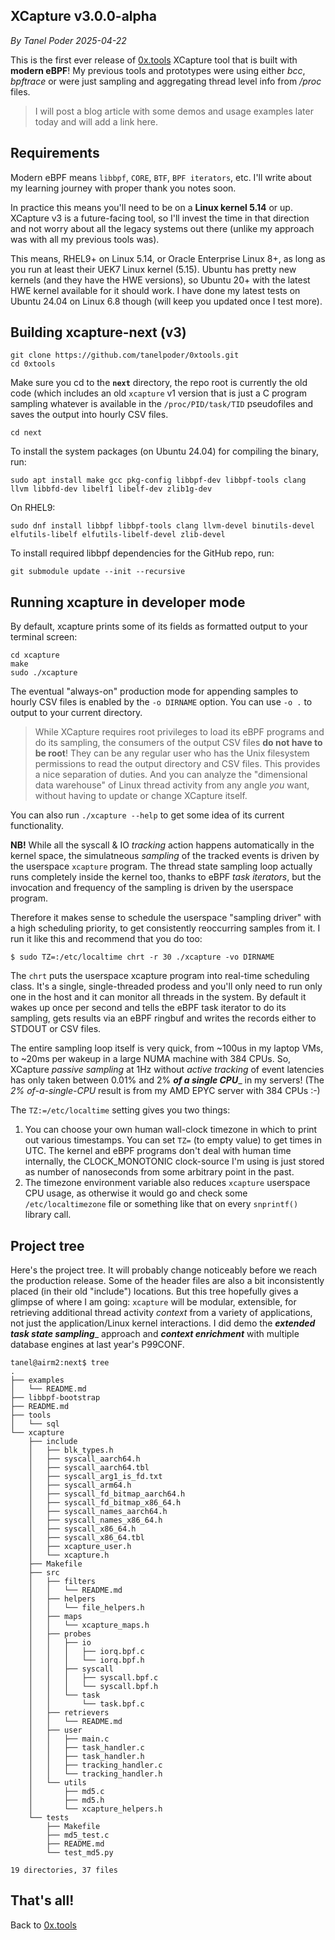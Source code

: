 ## XCapture v3.0.0-alpha
_By Tanel Poder_
_2025-04-22_

This is the first ever release of [0x.tools](https://0x.tools) XCapture tool that is built with **modern eBPF**! My previous tools and prototypes were using either _bcc_, _bpftrace_ or were just sampling and aggregating thread level info from _/proc_ files.

> I will post a blog article with some demos and usage examples later today and will add a link here.

## Requirements

Modern eBPF means `libbpf`, `CORE`, `BTF`, `BPF iterators`, etc. I'll write about my learning journey with proper thank you notes soon.

In practice this means you'll need to be on a **Linux kernel 5.14** or up. XCapture v3 is a future-facing tool, so I'll invest the time in that direction and not worry about all the legacy systems out there (unlike my approach was with all my previous tools was).

This means, RHEL9+ on Linux 5.14, or Oracle Enterprise Linux 8+, as long as you run at least their UEK7 Linux kernel (5.15). Ubuntu has pretty new kernels (and they have the HWE versions), so Ubuntu 20+ with the latest HWE kernel available for it should work. I have done my latest tests on Ubuntu 24.04 on Linux 6.8 though (will keep you updated once I test more).

## Building xcapture-next (v3)

```
git clone https://github.com/tanelpoder/0xtools.git
cd 0xtools
```

Make sure you cd to the **`next`** directory, the repo root is currently the old code (which includes an old `xcapture` v1 version that is just a C program sampling whatever is available in the `/proc/PID/task/TID` pseudofiles and saves the output into hourly CSV files.

```
cd next
```

To install the system packages (on Ubuntu 24.04) for compiling the binary, run:

```
sudo apt install make gcc pkg-config libbpf-dev libbpf-tools clang llvm libbfd-dev libelf1 libelf-dev zlib1g-dev
```

On RHEL9:

```
sudo dnf install libbpf libbpf-tools clang llvm-devel binutils-devel elfutils-libelf elfutils-libelf-devel zlib-devel

```


To install required libbpf dependencies for the GitHub repo, run:

```
git submodule update --init --recursive
```

## Running xcapture in developer mode

By default, xcapture prints some of its fields as formatted output to your terminal screen:


```
cd xcapture
make
sudo ./xcapture
```

The eventual "always-on" production mode for appending samples to hourly CSV files is enabled by the `-o DIRNAME` option. You can use `-o .` to output to your current directory.

> While XCapture requires root privileges to load its eBPF programs and do its sampling, the consumers of the output CSV files **do not have to be root**! They can be any regular user who has the Unix filesystem permissions to read the output directory and CSV files. This provides a nice separation of duties. And you can analyze the "dimensional data warehouse" of Linux thread activity from any angle _you_ want, without having to update or change XCapture itself.

You can also run `./xcapture --help` to get some idea of its current functionality.

**NB!** While all the syscall & IO _tracking_ action happens automatically in the kernel space, the simulatneous _sampling_ of the tracked events is driven by the userspace `xcapture` program. The thread state sampling loop actually runs completely inside the kernel too, thanks to eBPF _task iterators_, but the invocation and frequency of the sampling is driven by the userspace program.

Therefore it makes sense to schedule the userspace "sampling driver" with a high scheduling priority, to get consistently reoccurring samples from it. I run it like this and recommend that you do too:

```
$ sudo TZ=:/etc/localtime chrt -r 30 ./xcapture -vo DIRNAME

```

The `chrt` puts the userspace xcapture program into real-time scheduling class. It's a single, single-threaded prodess and you'll only need to run only one in the host and it can monitor all threads in the system. By default it wakes up once per second and tells the eBPF task iterator to do its sampling, gets results via an eBPF ringbuf and writes the records either to STDOUT or CSV files.

The entire sampling loop itself is very quick, from ~100us in my laptop VMs, to ~20ms per wakeup in a large NUMA machine with 384 CPUs. So, XCapture _passive sampling_ at 1Hz without _active tracking_ of event latencies has only taken between 0.01% and 2% _**of a single CPU**__ in my servers! (The _2% of-a-single-CPU_ result is from my AMD EPYC server with 384 CPUs :-)

The `TZ:=/etc/localtime` setting gives you two things:

1) You can choose your own human wall-clock timezone in which to print out various timestamps. You can set `TZ=` (to empty value) to get times in UTC. The kernel and eBPF programs don't deal with human time internally, the CLOCK\_MONOTONIC clock-source I'm using is just stored as number of nanoseconds from some arbitrary point in the past.
2) The timezone environment variable also reduces `xcapture` userspace CPU usage, as otherwise it would go and check some `/etc/localtimezone` file or something like that on every `snprintf()` library call.

## Project tree

Here's the project tree. It will probably change noticeably before we reach the production release. Some of the header files are also a bit inconsistently placed (in their old "include") locations. But this tree hopefully gives a glimpse of where I am going: `xcapture` will be modular, extensible, for retrieving additional thread activity _context_ from a variety of applications, not just the application/Linux kernel interactions. I did demo the _**extended task state sampling**__ approach and _**context enrichment**_ with multiple database engines at last year's P99CONF.

```
tanel@airm2:next$ tree
.
├── examples
│   └── README.md
├── libbpf-bootstrap
├── README.md
├── tools
│   └── sql
└── xcapture
    ├── include
    │   ├── blk_types.h
    │   ├── syscall_aarch64.h
    │   ├── syscall_aarch64.tbl
    │   ├── syscall_arg1_is_fd.txt
    │   ├── syscall_arm64.h
    │   ├── syscall_fd_bitmap_aarch64.h
    │   ├── syscall_fd_bitmap_x86_64.h
    │   ├── syscall_names_aarch64.h
    │   ├── syscall_names_x86_64.h
    │   ├── syscall_x86_64.h
    │   ├── syscall_x86_64.tbl
    │   ├── xcapture_user.h
    │   └── xcapture.h
    ├── Makefile
    ├── src
    │   ├── filters
    │   │   └── README.md
    │   ├── helpers
    │   │   └── file_helpers.h
    │   ├── maps
    │   │   └── xcapture_maps.h
    │   ├── probes
    │   │   ├── io
    │   │   │   ├── iorq.bpf.c
    │   │   │   └── iorq.bpf.h
    │   │   ├── syscall
    │   │   │   ├── syscall.bpf.c
    │   │   │   └── syscall.bpf.h
    │   │   └── task
    │   │       └── task.bpf.c
    │   ├── retrievers
    │   │   └── README.md
    │   ├── user
    │   │   ├── main.c
    │   │   ├── task_handler.c
    │   │   ├── task_handler.h
    │   │   ├── tracking_handler.c
    │   │   └── tracking_handler.h
    │   └── utils
    │       ├── md5.c
    │       ├── md5.h
    │       └── xcapture_helpers.h
    └── tests
        ├── Makefile
        ├── md5_test.c
        ├── README.md
        └── test_md5.py

19 directories, 37 files
```

## That's all!

Back to [0x.tools](https://0x.tools)


